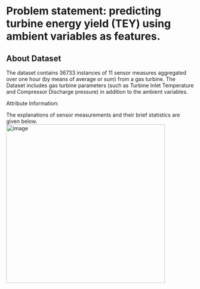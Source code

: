 # Problem statement: predicting turbine energy yield (TEY) using ambient variables as features.
## About Dataset
  The dataset contains 36733 instances of 11 sensor measures aggregated over one hour (by means of average or sum) from a gas turbine. The Dataset includes gas turbine parameters (such as Turbine Inlet Temperature 
  and Compressor Discharge pressure) in addition to the ambient variables.

  Attribute Information:

  The explanations of sensor measurements and their brief statistics are given below.
    <img width="425" alt="image" src="https://github.com/Siddhant1803/Neural-Network-gas-turbine-/assets/127285389/66496709-985d-470c-8556-9a62bf1d64d4">
